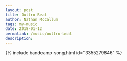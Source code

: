 ```yaml
---
layout: post
title: Outtro Beat
author: Nathan McCallum
tags: my-music
date: 2018-01-12
permalink: /music/outtro-beat
description:
---
```


{% include bandcamp-song.html id="3355279846" %}
